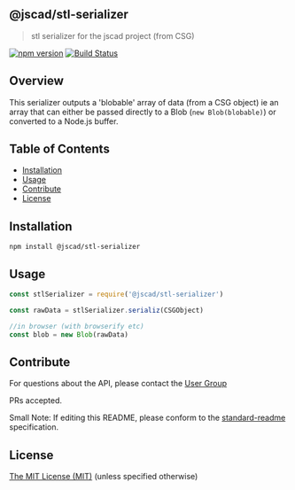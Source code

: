 ## @jscad/stl-serializer

> stl serializer for the jscad project (from CSG)

[![npm version](https://badge.fury.io/js/%40jscad%2Fstl-serializer.svg)](https://badge.fury.io/js/%40jscad%2Fstl-serializer)
[![Build Status](https://travis-ci.org/jscad/io.svg)](https://travis-ci.org/jscad/stl-serializer)

## Overview

This serializer outputs a 'blobable' array of data (from a CSG object)
ie an array that can either be passed directly to a Blob (`new Blob(blobable)`)
or converted to a Node.js buffer.


## Table of Contents

- [Installation](#installation)
- [Usage](#usage)
- [Contribute](#contribute)
- [License](#license)


## Installation

```
npm install @jscad/stl-serializer
```

## Usage


```javascript
const stlSerializer = require('@jscad/stl-serializer')

const rawData = stlSerializer.serializ(CSGObject)

//in browser (with browserify etc)
const blob = new Blob(rawData)

```


## Contribute

For questions about the API, please contact the [User Group](https://plus.google.com/communities/114958480887231067224)

PRs accepted.

Small Note: If editing this README, please conform to the [standard-readme](https://github.com/RichardLitt/standard-readme) specification.


## License

[The MIT License (MIT)](./LICENSE)
(unless specified otherwise)

